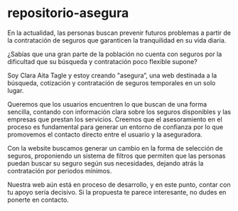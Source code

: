 # repositorio-asegura
En la actualidad, las personas buscan prevenir futuros problemas a partir de la contratación de seguros que garanticen la tranquilidad en su vida diaria.

¿Sabías que una gran parte de la población no cuenta con seguros por la dificultad que su búsqueda y contratación poco flexible supone?

Soy Clara Aita Tagle y estoy creando "asegura”, una web destinada a la búsqueda, cotización y contratación de seguros temporales en un solo lugar. 

Queremos que los usuarios encuentren lo que buscan de una forma sencilla, contando con información clara sobre los seguros disponibles y las empresas que prestan los servicios. Creemos que el asesoramiento en el proceso es fundamental para generar un entorno de confianza por lo que promovemos el contacto directo entre el usuario y la aseguradora.

Con la website buscamos generar un cambio en la forma de selección de seguros, proponiendo un sistema de filtros que permiten que las personas puedan buscar su seguro según sus necesidades, dejando atrás la contratación por periodos mínimos.

Nuestra web aún está en proceso de desarrollo, y en este punto, contar con tu apoyo sería decisivo. Si la propuesta te parece interesante, no dudes en ponerte en contacto.
